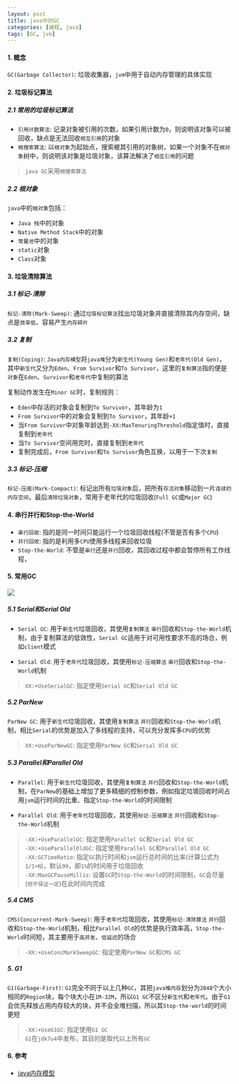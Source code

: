 ```yaml
---
layout: post
title: java中的GC
categories: [编程, java]
tags: [GC, jvm]
---
```



#### 1. 概念
`GC(Garbage Collector)`: 垃圾收集器，`jvm`中用于自动内存管理的具体实现

#### 2. 垃圾标记算法

##### 2.1 常用的垃圾标记算法

* `引用计数算法`: 记录对象被引用的次数，如果引用计数为`0`，则说明该对象可以被回收，缺点是无法回收`相互引用`的对象
* `根搜索算法`: 以`根对象`为起始点，搜索被其引用的对象树，如果一个对象不在`根对象`树中，则说明该对象是垃圾对象，该算法解决了`相互引用`的问题

> `java GC`采用`根搜索算法`

##### 2.2 根对象

`java`中的`根对象`包括：

* `Java 栈`中的对象
* `Native Method Stack`中的对象
* `常量池`中的对象
* `static`对象
* `Class`对象

#### 3. 垃圾清除算法

##### 3.1 标记-清除

`标记-清除(Mark-Sweep)`: 通过`垃圾标记算法`找出垃圾对象并直接清除其内存空间，缺点是`效率低`、容易产生`内存碎片`

##### 3.2 复制

`复制(Coping)`: `Java内存模型`将`java堆`分为`新生代(Young Gen)`和`老年代(Old Gen)`，其中`新生代`又分为`Eden`、`From Survivor`和`To Survivor`，这里的`复制算法`指的便是`对象`在`Eden`、`Survivor`和`老年代`中复制的算法

复制动作发生在`Minor GC`时，复制规则：

* `Eden`中存活的对象会复制到`To Survivor`，其年龄为`1`
* `From Survivor`中的对象会复制到`To Survivor`，其年龄`+1`
* 当`From Survivor`中对象年龄达到`-XX:MaxTenuringThreshold`指定值时，直接复制到`老年代`
* 当`To Survivor`空间用完时，直接复制到`老年代`
* 复制完成后，`From Survivor`和`To Survivor`角色互换，以用于一下次`复制`

##### 3.3 标记-压缩

`标记-压缩(Mark-Compact)`: 标记出所有`垃圾对象`后，把所有`存活对象`移动到一片`连续的内存空间`，最后`清除垃圾对象`，常用于老年代的垃圾回收(`Full GC`或`Major GC`)

#### 4. 串行并行和Stop-the-World

* `串行回收`: 指的是同一时间只能运行一个垃圾回收线程(不管是否有多个`CPU`)
* `并行回收`: 指的是利用多`CPU`使用多线程来回收垃圾
* `Stop-the-World`: 不管是`串行`还是`并行`回收，其回收过程中都会暂停所有工作线程，

#### 5. 常用GC
![]({{site.url}}/public/2017-07-01-java-gc.png)

##### 5.1 Serial和Serial Old

* `Serial GC`: 用于`新生代`垃圾回收，其使用`复制算法` `串行`回收和`Stop-the-World`机制，由于复制算法的低效性，`Serial GC`适用于对可用性要求不高的场合，例如`client`模式

* `Serial Old`: 用于`老年代`垃圾回收，其使用`标记-压缩算法` `串行`回收和`Stop-the-World`机制

> `XX:+UseSerialGC`: 指定使用`Serial GC`和`Serial Old GC`

##### 5.2 ParNew

`ParNew GC`: 用于`新生代`垃圾回收，其使用`复制算法` `并行`回收和`Stop-the-World`机制，相比`Serial`的优势是加入了多线程的支持，可以充分发挥多`CPU`的优势

> `XX:+UseParNewGC`: 指定使用`ParNew GC`和`Serial Old GC`

##### 5.3 Parallel和Parallel Old

* `Parallel`: 用于`新生代`垃圾回收，其使用`复制算法` `并行`回收和`Stop-the-World`机制，在`ParNew`的基础上增加了更多精细的控制参数，例如指定垃圾回收时间占用`jvm`运行时间的比重、指定`Stop-the-World`的时间限制

* `Parallel Old`: 用于`老年代`垃圾回收，其使用`标记-压缩算法` `并行`回收和`Stop-the-World`机制

> `-XX:+UseParallelGC`: 指定使用`Parallel GC`和`Serial Old GC`   
> `-XX:+UseParallelOldGC`: 指定使用`Parallel GC`和`Parallel Old GC`   
> `-XX:GCTimeRatio`: 指定`GC`执行时间和`jvm`运行总时间的比率(计算公式为`1/1+N`)，默认`99`，即`1%`的时间用于垃圾回收   
> `-XX:MaxGCPauseMillis`: 设置`GC`时`Stop-the-World`的时间限制，`GC`会尽量(`但不保证一定`)在此时间内完成

##### 5.4 CMS

`CMS(Concurrent-Mark-Sweep)`: 用于`老年代`垃圾回收，其使用`标记-清除算法` `并行`回收和`Stop-the-World`机制，相比`Parallel Old`的优势是执行效率高，`Stop-the-World`时间短，其主要用于`高并发`、`低延迟`的场合

> `-XX:+UseConcMarkSweepGC`: 指定使用`ParNew GC`和`CMS GC`

##### 5. G1

`G1(Garbage-First)`: `G1`完全不同于以上几种`GC`，其把`java堆内存`划分为`2048`个大小相同的`Region`块，每个块大小在`1M-32M`，所以`G1 GC`不区分`新生代`和`老年代`。由于`G1`会优先释放占用内存较大的块，并不会全堆扫描，所以其`Stop-the-world`的时间更短

> `-XX:+UseG1GC`: 指定使用`G1 GC`   
> `G1`在`jdk7u4`中发布，其目的是取代以上所有`GC`

#### 6. 参考

* [java内存模型]({{site.url}}/2017/06/27/java-memory/)